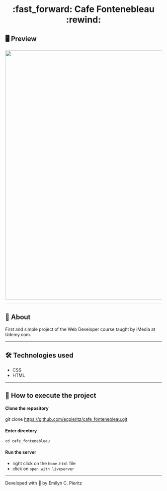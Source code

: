 <h1 align = "center"> :fast_forward: Cafe Fontenebleau :rewind: </h1>

## 🖥 Preview
<p align = "center">
  <img src = "https://github.com/ecpieritz/cafe_fontenebleau/blob/master/cafe_fontenebleau/imagens/cafe-print.jpg?raw=true" width = "800">
</p>

---

## 📖 About
First and simple project of the Web Developer course taught by iMedia at Udemy.com.

---

## 🛠 Technologies used
- CSS
- HTML

---

## 🚀 How to execute the project
#### Clone the repository
git clone https://github.com/ecpieritz/cafe_fontenebleau.git

#### Enter directory
`cd cafe_fontenebleau`

#### Run the server
- right click on the `home.html` file
- click on `open with liveserver`

---
Developed with 💙 by Emilyn C. Pieritz
